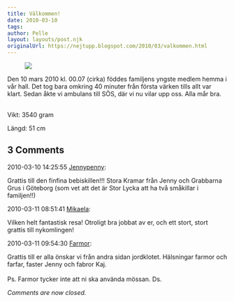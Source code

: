 ```yaml
---
title: Välkommen!
date: 2010-03-10
tags: 	
author: Pelle
layout: layouts/post.njk
originalUrl: https://nejtupp.blogspot.com/2010/03/valkommen.html
---
```


<figure>
	<img src="../../../img/2010/03/bild-795816.jpg">
</figure>

Den 10 mars 2010 kl. 00.07 (cirka) föddes familjens yngste medlem hemma i vår hall. Det tog bara omkring 40 minuter från första värken tills allt var klart. Sedan åkte vi ambulans till SÖS, där vi nu vilar upp oss. Alla mår bra.
<br><br>

Vikt: 3540 gram

Längd: 51 cm

<div class="comments">
	<div class="comments-header"><h2>3 Comments</h2></div>
	<div class="comments-body">
			<div class="comment" id="comment-8047931421383906436">
				<p class="comment-header">
					<date datetime="2010-03-10T14:25:55.889+01:00">2010-03-10 14:25:55</date> 
					<a href="https://www.blogger.com/profile/16335349362817871423" rel="nofollow">Jennypenny</a>:
				</p>
				<div class="comment-content"><p>Grattis till den finfina bebiskillen!!! Stora Kramar från Jenny och Grabbarna Grus i Göteborg (som vet att det är Stor Lycka att ha två småkillar i familjen!!)</p></div>
				<div class="comment-footer"></div>
			</div>
			<div class="comment" id="comment-9176579767177677225">
				<p class="comment-header">
					<date datetime="2010-03-11T08:51:41.687+01:00">2010-03-11 08:51:41</date> 
					<a href="https://www.blogger.com/profile/01053182570637311119" rel="nofollow">Mikaela</a>:
				</p>
				<div class="comment-content"><p>Vilken helt fantastisk resa! Otroligt bra jobbat av er, och ett stort, stort grattis till nykomlingen!</p></div>
				<div class="comment-footer"></div>
			</div>
			<div class="comment" id="comment-1059564130246543398">
				<p class="comment-header">
					<date datetime="2010-03-11T09:54:30.744+01:00">2010-03-11 09:54:30</date> 
					<a href="undefined" rel="nofollow">Farmor</a>:
				</p>
				<div class="comment-content"><p>Grattis till er alla önskar vi från andra sidan jordklotet. Hälsningar farmor och farfar, faster Jenny och fabror Kaj.<br /><br />Ps. Farmor tycker inte att ni ska använda mössan. Ds.</p></div>
				<div class="comment-footer"></div>
			</div></div>
	<p class="comments-footer"><em>Comments are now closed.</em></p>
</div>